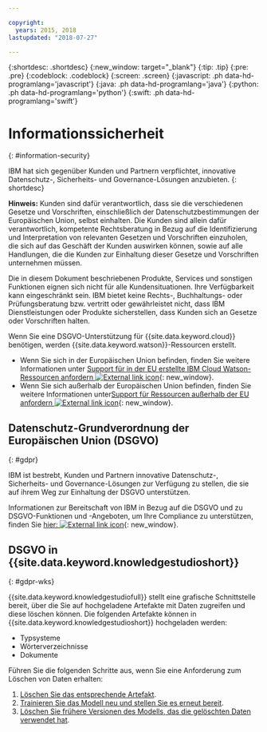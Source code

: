 ```yaml
---

copyright:
  years: 2015, 2018
lastupdated: "2018-07-27"

---
```


{:shortdesc: .shortdesc}
{:new_window: target="_blank"}
{:tip: .tip}
{:pre: .pre}
{:codeblock: .codeblock}
{:screen: .screen}
{:javascript: .ph data-hd-programlang='javascript'}
{:java: .ph data-hd-programlang='java'}
{:python: .ph data-hd-programlang='python'}
{:swift: .ph data-hd-programlang='swift'}

# Informationssicherheit
{: #information-security}

IBM hat sich gegenüber Kunden und Partnern verpflichtet, innovative Datenschutz-, Sicherheits- und Governance-Lösungen anzubieten.
{: shortdesc}

**Hinweis:** Kunden sind dafür verantwortlich, dass sie die verschiedenen Gesetze und Vorschriften, einschließlich der Datenschutzbestimmungen der Europäischen Union, selbst einhalten. Die Kunden sind allein dafür verantwortlich, kompetente Rechtsberatung in Bezug auf die Identifizierung und Interpretation von relevanten Gesetzen und Vorschriften einzuholen, die sich auf das Geschäft der Kunden auswirken können, sowie auf alle Handlungen, die die Kunden zur Einhaltung dieser Gesetze und Vorschriften unternehmen müssen.

Die in diesem Dokument beschriebenen Produkte, Services und sonstigen Funktionen eignen sich nicht für alle Kundensituationen. Ihre Verfügbarkeit kann eingeschränkt sein. IBM bietet keine Rechts-, Buchhaltungs- oder Prüfungsberatung bzw. vertritt oder gewährleistet nicht, dass IBM Dienstleistungen oder Produkte sicherstellen, dass Kunden sich an Gesetze oder Vorschriften halten.

Wenn Sie eine DSGVO-Unterstützung für {{site.data.keyword.cloud}} benötigen, werden {{site.data.keyword.watson}}-Ressourcen erstellt.

- Wenn Sie sich in der Europäischen Union befinden, finden Sie weitere Informationen unter [Support für in der EU erstellte IBM Cloud Watson-Ressourcen anfordern ![External link icon](../../icons/launch-glyph.svg "Symbol für externen Link")](https://{DomainName}/docs/services/watson/getting-started-gdpr-sar.html#request-EU){: new_window}.
- Wenn Sie sich außerhalb der Europäischen Union befinden, finden Sie weitere Informationen unter[Support für Ressourcen außerhalb der EU anfordern ![External link icon](../../icons/launch-glyph.svg "Symbol für externen Link")](https://{DomainName}/docs/services/watson/getting-started-gdpr-sar.html#request-non-EU){: new_window}.

## Datenschutz-Grundverordnung der Europäischen Union (DSGVO)
{: #gdpr}

IBM ist bestrebt, Kunden und Partnern innovative Datenschutz-, Sicherheits- und Governance-Lösungen zur Verfügung zu stellen, die sie auf ihrem Weg zur Einhaltung der DSGVO unterstützen.

Informationen zur Bereitschaft von IBM in Bezug auf die DSGVO und zu DSGVO-Funktionen und -Angeboten, um Ihre Compliance zu unterstützen, finden Sie [hier: ![External link icon](../../icons/launch-glyph.svg "Symbol für externen Link")](http://www.ibm.com/gdpr){: new_window}.

## DSGVO in {{site.data.keyword.knowledgestudioshort}}
{: #gdpr-wks}

{{site.data.keyword.knowledgestudiofull}} stellt eine grafische Schnittstelle bereit, über die Sie auf hochgeladene Artefakte mit Daten zugreifen und diese löschen können. Die folgenden Artefakte können in {{site.data.keyword.knowledgestudioshort}} hochgeladen werden:
- Typsysteme
- Wörterverzeichnisse
- Dokumente

Führen Sie die folgenden Schritte aus, wenn Sie eine Anforderung zum Löschen von Daten erhalten:
1. [Löschen Sie das entsprechende Artefakt](/docs/services/watson-knowledge-studio/artifacts.html).
2. [Trainieren Sie das Modell neu und stellen Sie es erneut bereit](/docs/services/watson-knowledge-studio/train-ml.html).
3. [Löschen Sie frühere Versionen des Modells, das die gelöschten Daten verwendet hat](/docs/services/watson-knowledge-studio/improve-ml.html#wks_maversions).
